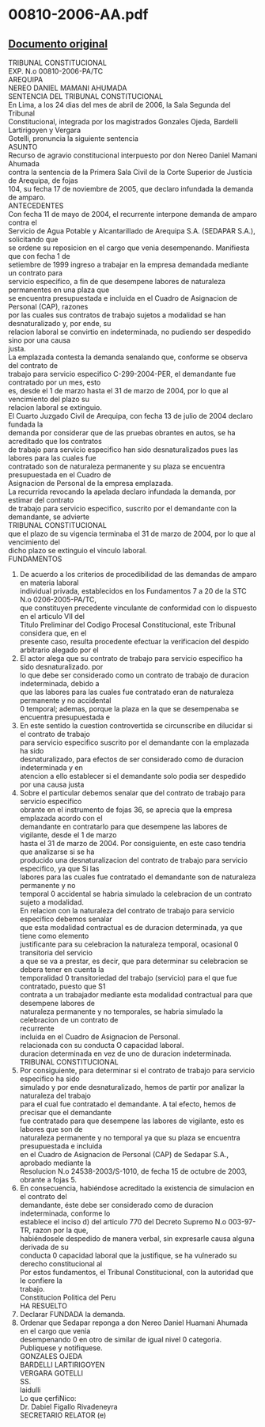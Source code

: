 
00810-2006-AA.pdf
=================
  
[Documento original](https://tc.gob.pe/jurisprudencia/2006/00810-2006-AA.pdf)  
---  
TRIBUNAL CONSTITUCIONAL  
EXP. N.o 00810-2006-PA/TC  
AREQUIPA  
NEREO DANIEL MAMANI AHUMADA  
SENTENCIA DEL TRIBUNAL CONSTITUCIONAL  
En Lima, a los 24 dias del mes de abril de 2006, la Sala Segunda del Tribunal  
Constitucional, integrada por los magistrados Gonzales Ojeda, Bardelli Lartirigoyen y Vergara  
Gotelli, pronuncia la siguiente sentencia  
ASUNTO  
Recurso de agravio constitucional interpuesto por don Nereo Daniel Mamani Ahumada  
contra la sentencia de la Primera Sala Civil de la Corte Superior de Justicia de Arequipa, de fojas  
104, su fecha 17 de noviembre de 2005, que declaro infundada la demanda de amparo.  
ANTECEDENTES  
Con fecha 11 de mayo de 2004, el recurrente interpone demanda de amparo contra el  
Servicio de Agua Potable y Alcantarillado de Arequipa S.A. (SEDAPAR S.A.), solicitando que  
se ordene su reposicion en el cargo que venia desempenando. Manifiesta que con fecha 1 de  
setiembre de 1999 ingreso a trabajar en la empresa demandada mediante un contrato para  
servicio especifico, a fin de que desempene labores de naturaleza permanentes en una plaza que  
se encuentra presupuestada e incluida en el Cuadro de Asignacion de Personal (CAP), razones  
por las cuales sus contratos de trabajo sujetos a modalidad se han desnaturalizado y, por ende, su  
relacion laboral se convirtio en indeterminada, no pudiendo ser despedido sino por una causa  
justa.  
La emplazada contesta la demanda senalando que, conforme se observa del contrato de  
trabajo para servicio especifico C-299-2004-PER, el demandante fue contratado por un mes, esto  
es, desde el 1 de marzo hasta el 31 de marzo de 2004, por lo que al vencimiento del plazo su  
relacion laboral se extinguio.  
El Cuarto Juzgado Civil de Arequipa, con fecha 13 de julio de 2004 declaro fundada la  
demanda por considerar que de las pruebas obrantes en autos, se ha acreditado que los contratos  
de trabajo para servicio especifico han sido desnaturalizados pues las labores para las cuales fue  
contratado son de naturaleza permanente y su plaza se encuentra presupuestada en el Cuadro de  
Asignacion de Personal de la empresa emplazada.  
La recurrida revocando la apelada declaro infundada la demanda, por estimar del contrato  
de trabajo para servicio especifico, suscrito por el demandante con la demandante, se advierte  
TRIBUNAL CONSTITUCIONAL  
que el plazo de su vigencia terminaba el 31 de marzo de 2004, por lo que al vencimiento del  
dicho plazo se extinguio el vinculo laboral.  
FUNDAMENTOS  
1. De acuerdo a los criterios de procedibilidad de las demandas de amparo en materia laboral  
individual privada, establecidos en los Fundamentos 7 a 20 de la STC N.o 0206-2005-PA/TC,  
que constituyen precedente vinculante de conformidad con lo dispuesto en el articulo VII del  
Titulo Preliminar del Codigo Procesal Constitucional, este Tribunal considera que, en el  
presente caso, resulta procedente efectuar la verificacion del despido arbitrario alegado por el  
2. El actor alega que su contrato de trabajo para servicio especifico ha sido desnaturalizado. por  
lo que debe ser considerado como un contrato de trabajo de duracion indeterminada, debido a  
que las labores para las cuales fue contratado eran de naturaleza permanente y no accidental  
0 temporal; ademas, porque la plaza en la que se desempenaba se encuentra presupuestada e  
3. En este sentido la cuestion controvertida se circunscribe en dilucidar si el contrato de trabajo  
para servicio especifico suscrito por el demandante con la emplazada ha sido  
desnaturalizado, para efectos de ser considerado como de duracion indeterminada y en  
atencion a ello establecer si el demandante solo podia ser despedido por una causa justa  
4. Sobre el particular debemos senalar que del contrato de trabajo para servicio especifico  
obrante en el instrumento de fojas 36, se aprecia que la empresa emplazada acordo con el  
demandante en contratarlo para que desempene las labores de vigilante, desde el 1 de marzo  
hasta el 31 de marzo de 2004. Por consiguiente, en este caso tendria que analizarse si se ha  
producido una desnaturalizacion del contrato de trabajo para servicio especifico, ya que Si las  
labores para las cuales fue contratado el demandante son de naturaleza permanente y no  
temporal 0 accidental se habria simulado la celebracion de un contrato sujeto a modalidad.  
En relacion con la naturaleza del contrato de trabajo para servicio especifico debemos senalar  
que esta modalidad contractual es de duracion determinada, ya que tiene como elemento  
justificante para su celebracion la naturaleza temporal, ocasional 0 transitoria del servicio  
a que se va a prestar, es decir, que para determinar su celebracion se debera tener en cuenta la  
temporalidad 0 transitoriedad del trabajo (servicio) para el que fue contratado, puesto que S1  
contrata a un trabajador mediante esta modalidad contractual para que desempene labores de  
naturaleza permanente y no temporales, se habria simulado la celebracion de un contrato de  
recurrente  
incluida en el Cuadro de Asignacion de Personal.  
relacionada con su conducta O capacidad laboral.  
duracion determinada en vez de uno de duracion indeterminada.  
TRIBUNAL CONSTITUCIONAL  
6. Por consiguiente, para determinar si el contrato de trabajo para servicio especifico ha sido  
simulado y por ende desnaturalizado, hemos de partir por analizar la naturaleza del trabajo  
para el cual fue contratado el demandante. A tal efecto, hemos de precisar que el demandante  
fue contratado para que desempene las labores de vigilante, esto es labores que son de  
naturaleza permanente y no temporal ya que su plaza se encuentra presupuestada e incluida  
en el Cuadro de Asignacion de Personal (CAP) de Sedapar S.A., aprobado mediante la  
Resolucion N.o 24538-2003/S-1010, de fecha 15 de octubre de 2003, obrante a fojas 5.  
7. En consecuencia, habiéndose acreditado la existencia de simulacion en el contrato del  
demandante, éste debe ser considerado como de duracion indeterminada, conforme lo  
establece el inciso d) del articulo 770 del Decreto Supremo N.o 003-97-TR, razon por la que,  
habiéndosele despedido de manera verbal, sin expresarle causa alguna derivada de su  
conducta 0 capacidad laboral que la justifique, se ha vulnerado su derecho constitucional al  
Por estos fundamentos, el Tribunal Constitucional, con la autoridad que le confiere la  
trabajo.  
Constitucion Politica del Peru  
HA RESUELTO  
1. Declarar FUNDADA la demanda.  
2. Ordenar que Sedapar reponga a don Nereo Daniel Huamani Ahumada en el cargo que venia  
desempenando 0 en otro de similar de igual nivel 0 categoria.  
Publiquese y notifiquese.  
GONZALES OJEDA  
BARDELLI LARTIRIGOYEN  
VERGARA GOTELLI  
SS.  
laidulli  
Lo que çerfiNico:  
Dr. Dabiel Figallo Rivadeneyra  
SECRETARIO RELATOR (e)